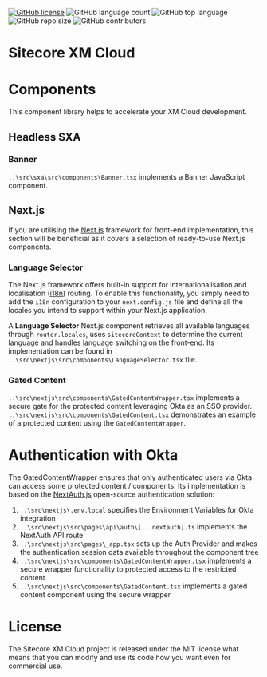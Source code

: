[![GitHub license](https://img.shields.io/github/license/kate-orlova/sitecore-xm-cloud.svg)](https://github.com/kate-orlova/sitecore-xm-cloud/blob/master/LICENSE)
![GitHub language count](https://img.shields.io/github/languages/count/kate-orlova/sitecore-xm-cloud.svg?style=flat)
![GitHub top language](https://img.shields.io/github/languages/top/kate-orlova/sitecore-xm-cloud.svg?style=flat)
![GitHub repo size](https://img.shields.io/github/repo-size/kate-orlova/sitecore-xm-cloud.svg?style=flat)
![GitHub contributors](https://img.shields.io/github/contributors/kate-orlova/sitecore-xm-cloud)

# Sitecore XM Cloud

# Components
This component library helps to accelerate your XM Cloud development.

## Headless SXA
### Banner
`..\src\sxa\src\components\Banner.tsx` implements a Banner JavaScript component.

## Next.js
If you are utilising the [Next.js](https://nextjs.org/) framework for front-end implementation, this section will be beneficial as it covers a selection of ready-to-use Next.js components.

### Language Selector
The Next.js framework offers built-in support for internationalisation and localisation ([i18n](https://en.wikipedia.org/wiki/Internationalization_and_localization)) routing. To enable this functionality, you simply need to add the `i18n` configuration to your `next.config.js` file and define all the locales you intend to support within your Next.js application.

A **Language Selector** Next.js component retrieves all available languages through `router.locales`, uses `sitecoreContext` to determine the current language and handles language switching on the front-end. Its implementation can be found in `..\src\nextjs\src\components\LanguageSelector.tsx` file.

### Gated Content
`..\src\nextjs\src\components\GatedContentWrapper.tsx` implements a secure gate for the protected content leveraging Okta as an SSO provider. `..\src\nextjs\src\components\GatedContent.tsx` demonstrates an example of a protected content using the `GatedContentWrapper`.

# Authentication with Okta
The GatedContentWrapper ensures that only authenticated users via Okta can access some protected content / components. Its implementation is based on the [NextAuth.js](https://next-auth.js.org/getting-started/introduction) open-source authentication solution:
1. `..\src\nextjs\.env.local` specifies the Environment Variables for Okta integration
2. `..\src\nextjs\src\pages\api\auth\[...nextauth].ts` implements the NextAuth API route
3. `..\src\nextjs\src\pages\_app.tsx` sets up the Auth Provider and makes the authentication session data available throughout the component tree
4. `..\src\nextjs\src\components\GatedContentWrapper.tsx` implements a secure wrapper functionality to protected access to the restricted content
5. `..\src\nextjs\src\components\GatedContent.tsx` implements a gated content component using the secure wrapper

   

# License
The Sitecore XM Cloud project is released under the MIT license what means that you can modify and use its code how you want even for commercial use.
